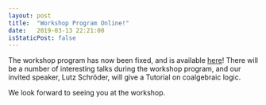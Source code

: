 ```yaml
---
layout: post
title:  "Workshop Program Online!"
date:   2019-03-13 22:21:00
isStaticPost: false
---
```


The workshop program has now been fixed, and is available [here](../schedule/)!
There will be a number of interesting talks during the workshop program, and
our invited speaker, Lutz Schröder, will give a Tutorial on coalgebraic logic.

We look forward to seeing you at the workshop.
